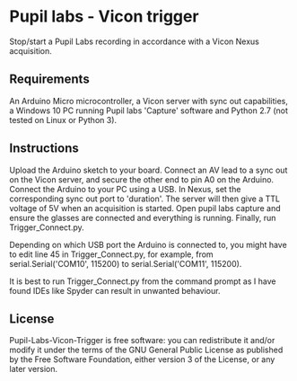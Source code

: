 # Pupil labs - Vicon trigger

Stop/start a Pupil Labs recording in accordance with a Vicon Nexus acquisition.

## Requirements

An Arduino Micro microcontroller, a Vicon server with sync out capabilities, a Windows 10 PC running Pupil labs 'Capture' software and Python 2.7 (not tested on Linux or Python 3).

## Instructions

Upload the Arduino sketch to your board. Connect an AV lead to a sync out on the Vicon server, and secure the other end to pin A0 on the Arduino. Connect the Arduino to your PC using a USB. In Nexus, set the corresponding sync out port to 'duration'. The server will then give a TTL voltage of 5V when an acquisition is started. Open pupil labs capture and ensure the glasses are connected and everything is running. Finally, run Trigger_Connect.py.

Depending on which USB port the Arduino is connected to, you might have to edit line 45 in Trigger_Connect.py, for example, from serial.Serial('COM10', 115200) to serial.Serial('COM11', 115200). 

It is best to run Trigger_Connect.py from the command prompt as I have found IDEs like Spyder can result in unwanted behaviour.

## License

Pupil-Labs-Vicon-Trigger is free software: you can redistribute it and/or modify it under the terms of the GNU General Public License as published by the Free Software Foundation, either version 3 of the License, or any later version.
